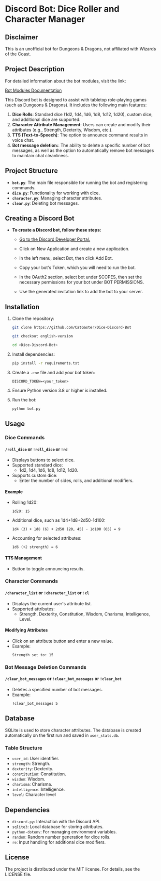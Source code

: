 # Discord Bot: Dice Roller and Character Manager

## Disclaimer

This is an unofficial bot for Dungeons & Dragons, not affiliated with Wizards of the Coast.

## Project Description <a name="project-description-en"></a>

For detailed information about the bot modules, visit the link:

[Bot Modules Documentation](bot_modules/README.md)

This Discord bot is designed to assist with tabletop role-playing games (such as Dungeons & Dragons). It includes the following main features:

1. **Dice Rolls**: Standard dice (1d2, 1d4, 1d6, 1d8, 1d12, 1d20), custom dice, and additional dice are supported.
2. **Character Attribute Management**: Users can create and modify their attributes (e.g., Strength, Dexterity, Wisdom, etc.).
3. **TTS (Text-to-Speech)**: The option to announce command results in voice chat.
4. **Bot message deletion:**: The ability to delete a specific number of bot messages, as well as the option to automatically remove bot messages to maintain chat cleanliness.

## Project Structure

- **`bot.py`**: The main file responsible for running the bot and registering commands.
- **`dice.py`**: Functionality for working with dice.
- **`character.py`**: Managing character attributes.
- **`clear.py`**: Deleting bot messages.

## Creating a Discord Bot
- **To create a Discord bot, follow these steps:**

    - [Go to the Discord Developer Portal.](https://discord.com/developers/docs/intro)
    
    - Click on New Application and create a new application.
    - In the left menu, select Bot, then click Add Bot.
    - Copy your bot's Token, which you will need to run the bot.
    - In the OAuth2 section, select bot under SCOPES, then set the necessary permissions for your bot under BOT PERMISSIONS.
    - Use the generated invitation link to add the bot to your server.

## Installation

1. Clone the repository:

   ```bash
   git clone https://github.com/CatGaster/Dice-Discord-Bot

   git checkout english-version

   cd <Dice-Discord-Bot>
   ```

2. Install dependencies:

   ```bash
   pip install -r requirements.txt
   ```

3. Create a `.env` file and add your bot token:

   ```env
   DISCORD_TOKEN=<your_token>
   ```

4. Ensure Python version 3.8 or higher is installed.

5. Run the bot:

   ```bash
   python bot.py
   ```

## Usage

### Dice Commands

#### `/roll_dice` or `!roll_dice` or `!rd`
- Displays buttons to select dice.
- Supported standard dice:
  - 1d2, 1d4, 1d6, 1d8, 1d12, 1d20.
- Supports custom dice:
  - Enter the number of sides, rolls, and additional modifiers.

#### Example
- Rolling 1d20:
  ```
  1d20: 15
  ```
- Additional dice, such as 1d4+1d8+2d50-1d100:
  ```
  1d4 (3) + 1d8 (6) + 2d50 (20, 45) - 1d100 (65) = 9
  ```
- Accounting for selected attributes:
  ```
  1d6 (+2 strength) = 6
  ```

#### TTS Management
- Button to toggle announcing results.




### Character Commands

#### `/character_list` or `!character_list` or `!cl`
- Displays the current user's attribute list.
- Supported attributes:
  - Strength, Dexterity, Constitution, Wisdom, Charisma, Intelligence, Level.

#### Modifying Attributes
- Click on an attribute button and enter a new value.
- Example:
  ```
  Strength set to: 15
  ```

### Bot Message Deletion Commands

#### `/clear_bot_messages` or `!clear_bot_messages` or `!clear_bot`
- Deletes a specified number of bot messages.
- Example:
  ```
  !clear_bot_messages 5
  ```

## Database

SQLite is used to store character attributes. The database is created automatically on the first run and saved in `user_stats.db`.

### Table Structure
- `user_id`: User identifier.
- `strength`: Strength.
- `dexterity`: Dexterity.
- `constitution`: Constitution.
- `wisdom`: Wisdom.
- `charisma`: Charisma.
- `intelligence`: Intelligence.
- `level`: Character level

## Dependencies

- `discord.py`: Interaction with the Discord API.
- `sqlite3`: Local database for storing attributes.
- `python-dotenv`: For managing environment variables.
- `random`: Random number generation for dice rolls.
- `re`: Input handling for additional dice modifiers.


## License

The project is distributed under the MIT license. For details, see the LICENSE file.



